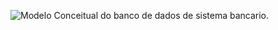![Modelo Conceitual do banco de dados de sistema bancario](https://github.com/Christhopas/Sistema-Bancario/blob/main/Predefini%C3%A7%C3%B5es/modelo%20conceitual.png).
